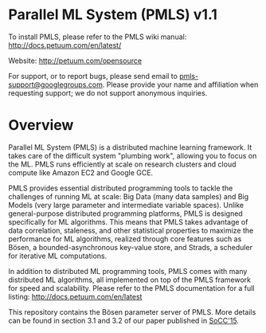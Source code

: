 Parallel ML System (PMLS) v1.1
==============================

To install PMLS, please refer to the PMLS wiki manual: http://docs.petuum.com/en/latest/<br>

Website: http://petuum.com/opensource

For support, or to report bugs, please send email to pmls-support@googlegroups.com. Please provide your name and affiliation when requesting support; we do not support anonymous inquiries.

Overview
========

Parallel ML System (PMLS) is a distributed machine learning framework. It takes care of the difficult system "plumbing work", allowing you to focus on the ML. PMLS runs efficiently at scale on research clusters and cloud compute like Amazon EC2 and Google GCE.

PMLS provides essential distributed programming tools to tackle the challenges of running ML at scale: Big Data (many data samples) and Big Models (very large parameter and intermediate variable spaces). Unlike general-purpose distributed programming platforms, PMLS is designed specifically for ML algorithms. This means that PMLS takes advantage of data correlation, staleness, and other statistical properties to maximize the performance for ML algorithms, realized through core features such as Bösen, a bounded-asynchronous key-value store, and Strads, a scheduler for iterative ML computations.

In addition to distributed ML programming tools, PMLS comes with many distributed ML algorithms, all implemented on top of the PMLS framework for speed and scalability. Please refer to the PMLS documentation for a full listing: http://docs.petuum.com/en/latest

This repository contains the Bösen parameter server of PMLS. More details can be found in section 3.1 and 3.2 of our paper published in [SoCC'15](http://dl.acm.org/citation.cfm?id=2806778&CFID=637243775&CFTOKEN=54057576).
